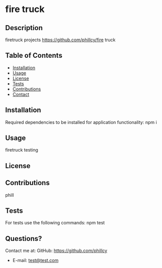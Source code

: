 # fire truck
  ## Description
  firetruck projects
  https://github.com/phillcy/fire truck
  ## Table of Contents
  * [Installation](#installation)
  * [Usage](#usage)
  * [License](#license)
  * [Tests](#Tests)
  * [Contributions](#Contributions)
  * [Contact](#Contact)
  
  ## Installation 
  Required dependencies to be installed for application functionality: npm i
  ## Usage
  firetruck testing
  ## License
  
  ## Contributions
  phill
  ## Tests
  For tests use the following commands: npm test
  
  ## Questions?
  Contact me at:
  GitHub: https://github.com/phillcy
  * E-mail: test@test.com


